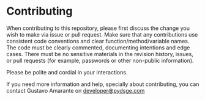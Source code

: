 # Contributing

When contributing to this repository, please first discuss the change you wish 
to make via issue or pull request. Make sure that any contributions use 
consistent code conventions and clear function/method/variable names. The code 
must be clearly commented, documenting intentions and edge cases. There must be 
no sensitive materials in the revision history, issues, or pull requests (for 
example, passwords or other non-public information).

Please be polite and cordial in your interactions.

If you need more information and help, specially about contributing, you can 
contact Gustavo Amarante on developer@pydsge.com
